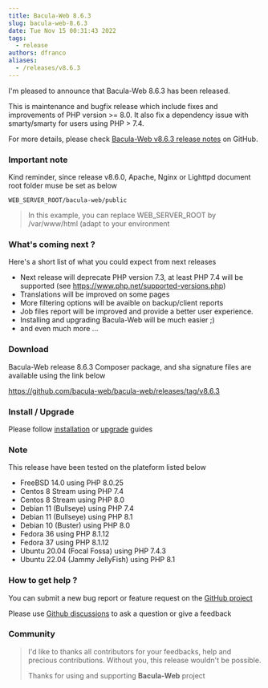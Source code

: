 ```yaml
---
title: Bacula-Web 8.6.3
slug: bacula-web-8.6.3
date: Tue Nov 15 00:31:43 2022
tags:
  - release
authors: dfranco
aliases:
  - /releases/v8.6.3
---
```


I'm pleased to announce that Bacula-Web 8.6.3 has been released.

<!-- truncate -->

This is maintenance and bugfix release which include fixes and improvements of PHP version >= 8.0.
It also fix a dependency issue with smarty/smarty for users using PHP > 7.4.

For more details, please check [Bacula-Web v8.6.3 release notes](https://github.com/bacula-web/bacula-web/releases/tag/v8.6.3) on GitHub.

### Important note

Kind reminder, since release v8.6.0, Apache, Nginx or Lighttpd document root folder muse be set as below

```shell
WEB_SERVER_ROOT/bacula-web/public
```

> In this example, you can replace WEB_SERVER_ROOT by /var/www/html (adapt to your environment

### What's coming next ?

Here's a short list of what you could expect from next releases

- Next release will deprecate PHP version 7.3, at least PHP 7.4 will be supported (see https://www.php.net/supported-versions.php)
- Translations will be improved on some pages
- More filtering options will be avaible on backup/client reports
- Job files report will be improved and provide a better user experience.
- Installing and upgrading Bacula-Web will be much easier ;)
- and even much more ...

### Download

Bacula-Web release 8.6.3 Composer package, and sha signature files are available using the link below

https://github.com/bacula-web/bacula-web/releases/tag/v8.6.3

### Install / Upgrade

Please follow [installation](https://www.bacula-web.org/docs/install/getting-started) or [upgrade](https://www.bacula-web.org/docs/install/upgrade) guides

### Note

This release have been tested on the plateform listed below

- FreeBSD 14.0 using PHP 8.0.25
- Centos 8 Stream using PHP 7.4
- Centos 8 Stream using PHP 8.0
- Debian 11 (Bullseye) using PHP 7.4
- Debian 11 (Bullseye) using PHP 8.1
- Debian 10 (Buster) using PHP 8.0
- Fedora 36 using PHP 8.1.12
- Fedora 37 using PHP 8.1.12
- Ubuntu 20.04 (Focal Fossa) using PHP 7.4.3
- Ubuntu 22.04 (Jammy JellyFish) using PHP 8.1

### How to get help ?

You can submit a new bug report or feature request on the [GitHub project](https://github.com/bacula-web/bacula-web/issues)

Please use [Github discussions](https://github.com/bacula-web/bacula-web/discussions) to ask a question
or give a feedback

### Community

> I'd like to thanks all contributors for your feedbacks, help and precious contributions.
> Without you, this release wouldn't be possible.
>
> Thanks for using and supporting **Bacula-Web** project
